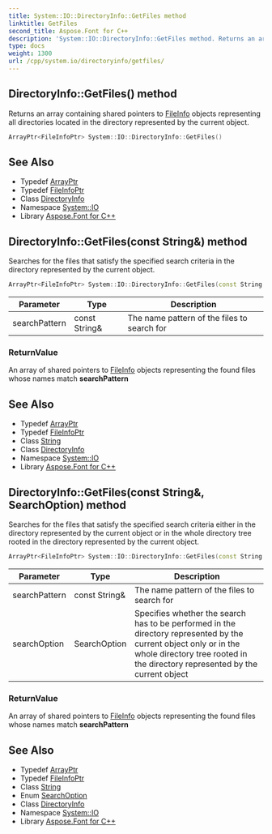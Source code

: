 ```yaml
---
title: System::IO::DirectoryInfo::GetFiles method
linktitle: GetFiles
second_title: Aspose.Font for C++
description: 'System::IO::DirectoryInfo::GetFiles method. Returns an array containing shared pointers to FileInfo objects representing all directories located in the directory represented by the current object in C++.'
type: docs
weight: 1300
url: /cpp/system.io/directoryinfo/getfiles/
---
```

## DirectoryInfo::GetFiles() method


Returns an array containing shared pointers to [FileInfo](../../fileinfo/) objects representing all directories located in the directory represented by the current object.

```cpp
ArrayPtr<FileInfoPtr> System::IO::DirectoryInfo::GetFiles()
```

## See Also

* Typedef [ArrayPtr](../../../system/arrayptr/)
* Typedef [FileInfoPtr](../../../system/fileinfoptr/)
* Class [DirectoryInfo](../)
* Namespace [System::IO](../../)
* Library [Aspose.Font for C++](../../../)
## DirectoryInfo::GetFiles(const String\&) method


Searches for the files that satisfy the specified search criteria in the directory represented by the current object.

```cpp
ArrayPtr<FileInfoPtr> System::IO::DirectoryInfo::GetFiles(const String &searchPattern)
```


| Parameter | Type | Description |
| --- | --- | --- |
| searchPattern | const String\& | The name pattern of the files to search for |

### ReturnValue

An array of shared pointers to [FileInfo](../../fileinfo/) objects representing the found files whose names match **searchPattern**

## See Also

* Typedef [ArrayPtr](../../../system/arrayptr/)
* Typedef [FileInfoPtr](../../../system/fileinfoptr/)
* Class [String](../../../system/string/)
* Class [DirectoryInfo](../)
* Namespace [System::IO](../../)
* Library [Aspose.Font for C++](../../../)
## DirectoryInfo::GetFiles(const String\&, SearchOption) method


Searches for the files that satisfy the specified search criteria either in the directory represented by the current object or in the whole directory tree rooted in the directory represented by the current object.

```cpp
ArrayPtr<FileInfoPtr> System::IO::DirectoryInfo::GetFiles(const String &searchPattern, SearchOption searchOption)
```


| Parameter | Type | Description |
| --- | --- | --- |
| searchPattern | const String\& | The name pattern of the files to search for |
| searchOption | SearchOption | Specifies whether the search has to be performed in the directory represented by the current object only or in the whole directory tree rooted in the directory represented by the current object |

### ReturnValue

An array of shared pointers to [FileInfo](../../fileinfo/) objects representing the found files whose names match **searchPattern**

## See Also

* Typedef [ArrayPtr](../../../system/arrayptr/)
* Typedef [FileInfoPtr](../../../system/fileinfoptr/)
* Class [String](../../../system/string/)
* Enum [SearchOption](../../searchoption/)
* Class [DirectoryInfo](../)
* Namespace [System::IO](../../)
* Library [Aspose.Font for C++](../../../)
